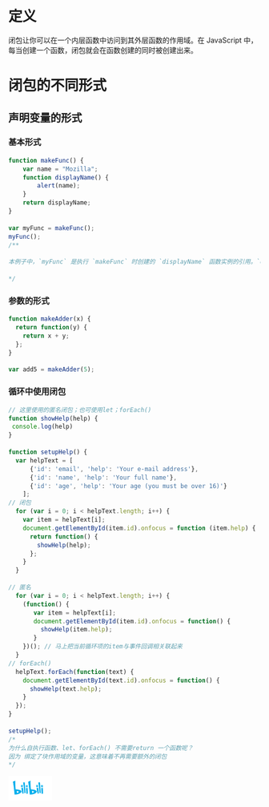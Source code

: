 # 定义

闭包让你可以在一个内层函数中访问到其外层函数的作用域。在 JavaScript 中，每当创建一个函数，闭包就会在函数创建的同时被创建出来。

# 闭包的不同形式

## 声明变量的形式 

### 基本形式

```javascript
function makeFunc() {
    var name = "Mozilla";
    function displayName() {
        alert(name);
    }
    return displayName;
}

var myFunc = makeFunc();
myFunc();
/** 

本例子中，`myFunc` 是执行 `makeFunc` 时创建的 `displayName` 函数实例的引用。`displayName` 的实例维持了一个对它的词法环境（变量 `name` 存在于其中）的引用。因此，当 `myFunc` 被调用时，变量 `name` 仍然可用，其值 `Mozilla` 就被传递到`alert`中

*/
```

### 参数的形式

```js
function makeAdder(x) {
  return function(y) {
    return x + y;
  };
}

var add5 = makeAdder(5);
```

### 循环中使用闭包 

```js
// 这里使用的匿名闭包；也可使用let；forEach()
function showHelp(help) {
 console.log(help)
}

function setupHelp() {
  var helpText = [
      {'id': 'email', 'help': 'Your e-mail address'},
      {'id': 'name', 'help': 'Your full name'},
      {'id': 'age', 'help': 'Your age (you must be over 16)'}
    ];
// 闭包
  for (var i = 0; i < helpText.length; i++) {
    var item = helpText[i];
    document.getElementById(item.id).onfocus = function (item.help) {
      return function() {
        showHelp(help);
      };
	}
  }
    
// 匿名
  for (var i = 0; i < helpText.length; i++) {
    (function() {
       var item = helpText[i];
       document.getElementById(item.id).onfocus = function() {
         showHelp(item.help);
       }
    })(); // 马上把当前循环项的item与事件回调相关联起来
  }
// forEach()   
  helpText.forEach(function(text) {
    document.getElementById(text.id).onfocus = function() {
      showHelp(text.help);
    }
  });
}

setupHelp();
/*
为什么自执行函数、let、forEach() 不需要return 一个函数呢？
因为 绑定了块作用域的变量，这意味着不再需要额外的闭包
*/
```

![image-20220310231406671](https://raw.githubusercontent.com/cjcj5438/picGo/master/image-20220310231406671.png?token=AFPYJO55CX6LOZKPBAE2AXLCFIK7G)